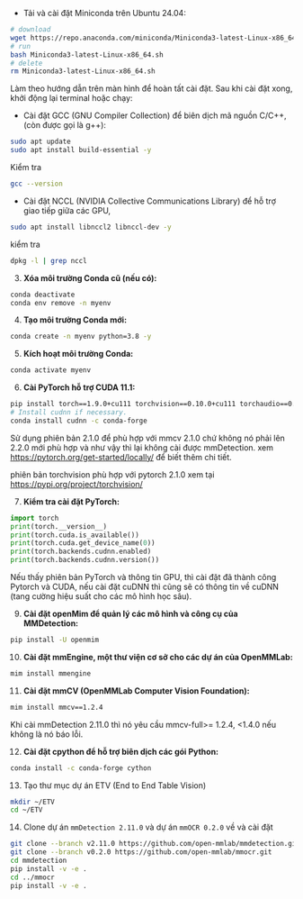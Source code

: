 - Tải và cài đặt Miniconda trên Ubuntu 24.04:
  
```bash
# download
wget https://repo.anaconda.com/miniconda/Miniconda3-latest-Linux-x86_64.sh
# run
bash Miniconda3-latest-Linux-x86_64.sh
# delete
rm Miniconda3-latest-Linux-x86_64.sh
```

Làm theo hướng dẫn trên màn hình để hoàn tất cài đặt. Sau khi cài đặt xong, khởi động lại terminal hoặc chạy:

- Cài đặt GCC (GNU Compiler Collection) để biên dịch mã nguồn C/C++, (còn được gọi là g++): 

```bash
sudo apt update
sudo apt install build-essential -y
```
Kiểm tra
```bash
gcc --version
```
- Cài đặt NCCL (NVIDIA Collective Communications Library) để hỗ trợ giao tiếp giữa các GPU, 

```bash
sudo apt install libnccl2 libnccl-dev -y
```
kiểm tra

```bash
dpkg -l | grep nccl
```

3. **Xóa môi trường Conda cũ (nếu có):**

```bash
conda deactivate
conda env remove -n myenv
```

4. **Tạo môi trường Conda mới:**

```bash
conda create -n myenv python=3.8 -y
```
5. **Kích hoạt môi trường Conda:**

```bash
conda activate myenv
```

6. **Cài PyTorch hỗ trợ CUDA 11.1:**

```bash
pip install torch==1.9.0+cu111 torchvision==0.10.0+cu111 torchaudio==0.9.0 -f https://download.pytorch.org/whl/torch_stable.html
# Install cudnn if necessary.
conda install cudnn -c conda-forge

```

Sử dụng phiên bản 2.1.0 để phù hợp với mmcv 2.1.0 chứ không nó phải lên 2.2.0 mới phù hợp và như vậy thì lại không cài được mmDetection.
xem https://pytorch.org/get-started/locally/ để biết thêm chi tiết.

phiên bản torchvision phù hợp với pytorch 2.1.0 xem tại https://pypi.org/project/torchvision/

7. **Kiểm tra cài đặt PyTorch:**

```python
import torch
print(torch.__version__)
print(torch.cuda.is_available())
print(torch.cuda.get_device_name(0))
print(torch.backends.cudnn.enabled)
print(torch.backends.cudnn.version())

```
Nếu thấy phiên bản PyTorch và thông tin GPU, thì cài đặt đã thành công Pytorch và CUDA, nếu cài đặt cuDNN thì cũng sẽ có thông tin về cuDNN (tang cường hiệu suất cho các mô hình học sâu).

9. **Cài đặt openMim để quản lý các mô hình và công cụ của MMDetection:**

```bash
pip install -U openmim
```

10. **Cài đặt mmEngine, một thư viện cơ sở cho các dự án của OpenMMLab:**

```bash
mim install mmengine
```

11. **Cài đặt mmCV (OpenMMLab Computer Vision Foundation):**

```bash
mim install mmcv==1.2.4
```
Khi cài mmDetection 2.11.0 thì nó yêu cầu mmcv-full>= 1.2.4, <1.4.0 nếu không là nó báo lỗi.

12. **Cài đặt cpython để hỗ trợ biên dịch các gói Python:**

```bash
conda install -c conda-forge cython
```

13. Tạo thư mục dự án ETV (End to End Table Vision)

```bash
mkdir ~/ETV
cd ~/ETV
```

14. Clone dự án `mmDetection 2.11.0` và dự án `mmOCR 0.2.0` về và cài đặt

```bash
git clone --branch v2.11.0 https://github.com/open-mmlab/mmdetection.git
git clone --branch v0.2.0 https://github.com/open-mmlab/mmocr.git
cd mmdetection
pip install -v -e .
cd ../mmocr
pip install -v -e .
```